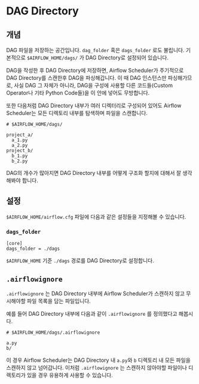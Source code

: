 # DAG Directory

## 개념

DAG 파일을 저장하는 공간입니다. `dag_folder` 혹은 `dags_folder` 로도 불립니다.
기본적으로 `$AIRFLOW_HOME/dags/` 가 DAG Directory로 설정되어 있습니다.

DAG을 작성한 후 DAG Directory에 저장하면, Airflow Scheduler가 주기적으로 DAG Directory를 스캔한후 DAG을 파싱해갑니다.
이 때 DAG 인스턴스만 파싱해가므로, 사실 DAG 그 자체가 아니라, DAG을 구성에 사용할 다른 코드들(Custom Operator나 기타 Python Code들)을 이 안에 넣어도 무방합니다.

또한 다음처럼 DAG Directory 내부가 여러 디렉터리로 구성되어 있어도 Airflow Scheduler는 모든 디렉토리 내부를 탐색하며 파일을 스캔합니다.

```
# $AIRFLOW_HOME/dags/

project_a/
  a_1.py
  a_2.py
project_b/
  b_1.py
  b_2.py
```

DAG의 개수가 많아지면 DAG Directory 내부를 어떻게 구조화 할지에 대해서 잘 생각해봐야 합니다.

## 설정

`$AIRFLOW_HOME/airflow.cfg` 파일에 다음과 같은 설정들을 지정해볼 수 있습니다.

### `dags_folder`

```
[core]
dags_folder = ./dags
```

`$AIRFLOW_HOME` 기준 `./dags` 경로를 DAG Directory로 설정합니다.

## `.airflowignore`

`.airflowignore` 는 DAG Directory 내부에 Airflow Scheduler가 스캔하지 않고 무시해야할 파일 목록을 담는 파일입니다.

예를 들어 DAG Directory 내부에 다음과 같이 `.airflowignore` 를 정의했다고 해봅시다.

```
# $AIRFLOW_HOME/dags/.airflowignore

a.py
b/
```

이 경우 Airflow Scheduler는 DAG Directory 내 `a.py`와 `b` 디렉토리 내 모든 파일을 스캔하지 않고 넘어갑니다.
이처럼 `.airflowignore` 는 스캔하지 않아야할 파일이나 디렉토리가 있을 경우 유용하게 사용할 수 있습니다.
